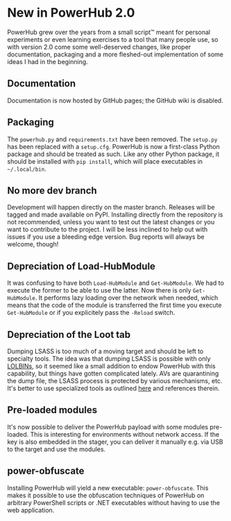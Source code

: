 # New in PowerHub 2.0

PowerHub grew over the years from a small script™ meant for personal
experiments or even learning exercises to a tool that many people use, so
with version 2.0 come some well-deserved changes, like proper documentation,
packaging and a more fleshed-out implementation of some ideas I had in the
beginning.

## Documentation

Documentation is now hosted by GitHub pages; the GitHub wiki is disabled.

## Packaging

The `powerhub.py` and `requirements.txt` have been removed. The `setup.py`
has been replaced with a `setup.cfg`. PowerHub is now a first-class
Python package and should be treated as such. Like any other Python package,
it should be installed with `pip install`, which will place executables in
`~/.local/bin`.

## No more dev branch

Development will happen directly on the master branch. Releases will be
tagged and made available on PyPI. Installing directly from the repository
is not recommended, unless you want to test out the latest changes or you
want to contribute to the project. I will be less inclined to help out with
issues if you use a bleeding edge version. Bug reports will always be
welcome, though!

## Depreciation of Load-HubModule

It was confusing to have both `Load-HubModule` and `Get-HubModule`. We had
to execute the former to be able to use the latter. Now there is only
`Get-HubModule`. It performs lazy loading over the network when needed,
which means that the code of the module is transferred the first time you
execute `Get-HubModule` or if you explicitely pass the `-Reload` switch.

## Depreciation of the Loot tab

Dumping LSASS is too much of a moving target and should be left to specialty
tools. The idea was that dumping LSASS is possible with only
[LOLBINs](https://lolbas-project.github.io/), so it seemed like a small
addition to endow PowerHub with this capability, but things have gotten
complicated lately. AVs are quarantining the dump file, the LSASS process is
protected by various mechanisms, etc. It's better to use specialized tools
as outlined [here](https://s3cur3th1ssh1t.github.io/Reflective-Dump-Tools/)
and references therein.

## Pre-loaded modules

It's now possible to deliver the PowerHub payload with some modules
pre-loaded. This is interesting for environments without network access. If
the key is also embedded in the stager, you can deliver it manually e.g. via
USB to the target and use the modules.

## power-obfuscate

Installing PowerHub will yield a new executable: `power-obfuscate`. This
makes it possible to use the obfuscation techniques of PowerHub on arbitrary
PowerShell scripts or .NET executables without having to use the web
application.
